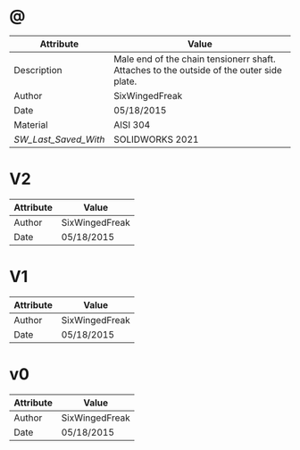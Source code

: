 # @
| Attribute | Value |
| ---  | ---     |
| Description | Male end of the chain tensionerr shaft. Attaches to the outside of the outer side plate. |
| Author | SixWingedFreak |
| Date | 05/18/2015 |
| Material | AISI 304 |
| _SW_Last_Saved_With_ | SOLIDWORKS 2021 |
# V2
| Attribute | Value |
| ---  | ---     |
| Author | SixWingedFreak |
| Date | 05/18/2015 |
# V1
| Attribute | Value |
| ---  | ---     |
| Author | SixWingedFreak |
| Date | 05/18/2015 |
# v0
| Attribute | Value |
| ---  | ---     |
| Author | SixWingedFreak |
| Date | 05/18/2015 |
